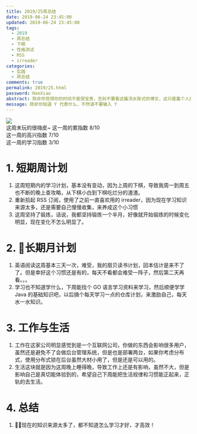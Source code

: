 ```yaml
---
title: 2019/25周总结
date: 2019-06-24 23:45:00
updated: 2019-06-24 23:45:00
tags:
  - 2019
  - 周总结
  - 下棋
  - 性格测试
  - RSS
  - irreader
categories: 
  - 实践
  - 周总结
comments: true
permalink: 2019/25.html  
password: HanXiao
abstract: 除非你觉得你的时间不是很宝贵，否则不要看这篇流水账式的博文，这只是篇个人的工作的学习一个总结而已，没有包含任何的技术细节
message: 除非你知道 Y 代表什么，不然请不要输入 Y
---
```


![][0]  
这周末玩的很嗨皮~
这一周的累指数 8/10  
这一周的高兴指数 7/10   
这一周的学习指数 3/10  

<!--more-->

# 1. 短期周计划

1. 这周短期内的学习计划，基本没有变动，因为上周的下棋，导致我周一到周五也不断的晚上查攻略，从下棋小白到下棋吃烂分的渣渣。
2. 重新拾起 RSS 订阅，使用了之前一直喜欢用的 irreader，因为现在学习知识来源太多，还是需要自己慢慢收集，来养成这个小习惯
3. 这周坚持了锻炼，话说，我都坚持锻炼一个半月，好像就开始锻炼的时候变化明显，现在变化不怎么明显了。

# 2. 长期月计划

1. 英语阅读这周基本三天一次，难受，我的扇贝读书计划，回本估计是来不了了。但是幸好这个习惯还是有的，每天不看都会难受一阵子，然后第二天再看。。。
2. 学习也不知道学什么，下周能找个 GO 语言学习资料来学习，然后顺便学学 Java 的基础知识吧，以后搞个每天学习一点的仓库计划，来激励自己，每天水一水知识。

# 3. 工作与生活

1. 工作在这家公司明显感觉到是一个互联网公司，你做的东西会影响很多用户，虽然还是避免不了会做后台管理系统，但是也是部署两台，如果你考虑分布式，使用分布式锁在后台虽然大材小用了，但是还是可以用的。
2. 生活这块就是因为这周晚上睡得晚，导致工作上还是有影响，虽然不大，但是影响自己是真切能体验到的，希望自己下周能把生活规律和习惯能正起来，正轨的去生活。

# 4. 总结

1. 现在的知识来源太多了，都不知道怎么学习才好，才高效！

[0]: https://leran2deeplearnjavawebtech.oss-cn-beijing.aliyuncs.com/background/2019-06-22%E5%B0%8F%E9%BE%99%E8%99%BE.jpg